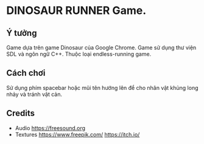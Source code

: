 # DINOSAUR RUNNER Game.
## Ý tưởng
Game dựa trên game Dinosaur của Google Chrome. 
Game sử dụng thư viện SDL và ngôn ngữ C++. 
Thuộc loại endless-running game.

## Cách chơi
Sử dụng phím spacebar hoặc mũi tên hướng lên để cho nhân vật khủng long nhảy và tránh vật cản.

## Credits
* Audio
https://freesound.org
* Textures
https://www.freepik.com/
https://itch.io/


